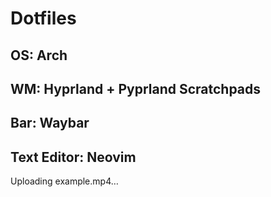 # Dotfiles

## OS: Arch
## WM: Hyprland + Pyprland Scratchpads
## Bar: Waybar
## Text Editor: Neovim



Uploading example.mp4…


